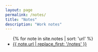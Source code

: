 ```yaml
---
layout: page
permalink: /notes/
title: "Notes"
description: "Work notes"
---
```


<ul>
  {% for note in site.notes | sort: 'url' %}
  <li><a class="post-link" href="{{ site.url }}{{ note.url }}">{{ note.url | replace_first: '/notes' }}</a>
    <!-- <span class="post-meta">{{ note.date | date: "%b %-d, %Y" }}</span>

    <h2>
    <a class="post-link" href="{{ site.url }}{{ note.url }}">{{ note.title }}</a>
    </h2>

    <span class="post-meta">{{ note.url | replace_first: '/notes' }}</span> -->
  </li>
  {% endfor %}
</ul>
